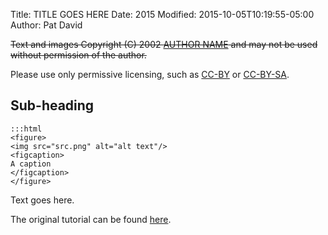 Title: TITLE GOES HERE
Date: 2015
Modified: 2015-10-05T10:19:55-05:00
Author: Pat David


<del>Text and images Copyright (C) 2002 [AUTHOR NAME](mailto:AUTHOR@DOMAIN.NAME) and may not be used without permission of the author.</del>

Please use only permissive licensing, such as [CC-BY](http://creativecommons.org/licenses/by/4.0/) or [CC-BY-SA](http://creativecommons.org/licenses/by-sa/4.0/).

## Sub-heading

    :::html
    <figure>
    <img src="src.png" alt="alt text"/>
    <figcaption>
    A caption
    </figcaption>
    </figure>

Text goes here.

The original tutorial can be found [here](//www.gimp.org/tutorials).


